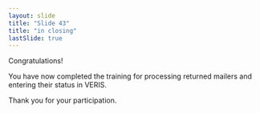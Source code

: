 ```yaml
---
layout: slide
title: "Slide 43"
title: "in closing"
lastSlide: true
---
```


Congratulations!

You have now completed the training for processing returned mailers and entering their status in VERIS.

Thank you for your participation.